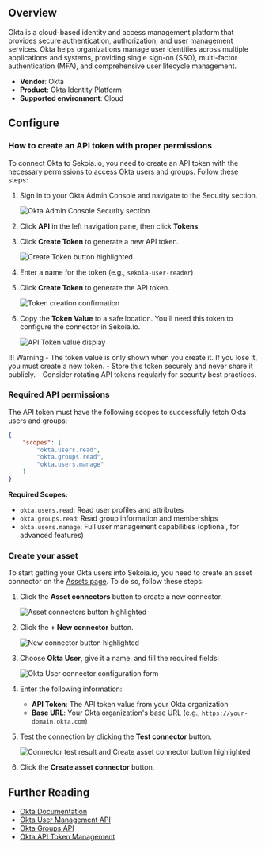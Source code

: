 ## Overview

Okta is a cloud-based identity and access management platform that provides secure authentication, authorization, and user management services. Okta helps organizations manage user identities across multiple applications and systems, providing single sign-on (SSO), multi-factor authentication (MFA), and comprehensive user lifecycle management.

- **Vendor**: Okta
- **Product**: Okta Identity Platform
- **Supported environment**: Cloud

## Configure

### How to create an API token with proper permissions

To connect Okta to Sekoia.io, you need to create an API token with the necessary permissions to access Okta users and groups. Follow these steps:

1. Sign in to your Okta Admin Console and navigate to the Security section.

    ![Okta Admin Console Security section](/assets/operation_center/asset_connectors/user/okta/okta_api_key_1.png)

2. Click **API** in the left navigation pane, then click **Tokens**.

3. Click **Create Token** to generate a new API token.

    ![Create Token button highlighted](/assets/operation_center/asset_connectors/user/okta/okta_api_key_2.png)

4. Enter a name for the token (e.g., `sekoia-user-reader`)

5. Click **Create Token** to generate the API token.

    ![Token creation confirmation](/assets/operation_center/asset_connectors/user/okta/okta_api_key_3.png)

6. Copy the **Token Value** to a safe location. You'll need this token to configure the connector in Sekoia.io.

    ![API Token value display](/assets/operation_center/asset_connectors/user/okta/okta_api_key_4.png)

!!! Warning
    - The token value is only shown when you create it. If you lose it, you must create a new token.
    - Store this token securely and never share it publicly.
    - Consider rotating API tokens regularly for security best practices.
### Required API permissions

The API token must have the following scopes to successfully fetch Okta users and groups:

```json
{
    "scopes": [
        "okta.users.read",
        "okta.groups.read",
        "okta.users.manage"
    ]
}
```

**Required Scopes:**
- `okta.users.read`: Read user profiles and attributes
- `okta.groups.read`: Read group information and memberships
- `okta.users.manage`: Full user management capabilities (optional, for advanced features)

### Create your asset

To start getting your Okta users into Sekoia.io, you need to create an asset connector on the [Assets page](https://app.sekoia.io/assets). To do so, follow these steps:

1. Click the **Asset connectors** button to create a new connector.

    ![Asset connectors button highlighted](/assets/operation_center/asset_connectors/user/common/create_asset_connector_button.png)

2. Click the **+ New connector** button.
    
    ![New connector button highlighted](/assets/operation_center/asset_connectors/user/common/create_asset_connector_1.png)

3. Choose **Okta User**, give it a name, and fill the required fields:

    ![Okta User connector configuration form](/assets/operation_center/asset_connectors/user/okta/okta_asset_user_1.png)

4. Enter the following information:
   - **API Token**: The API token value from your Okta organization
   - **Base URL**: Your Okta organization's base URL (e.g., `https://your-domain.okta.com`)

5. Test the connection by clicking the **Test connector** button.

    ![Connector test result and Create asset connector button highlighted](/assets/operation_center/asset_connectors/user/okta/okta_asset_user_2.png)

6. Click the **Create asset connector** button.

## Further Reading
- [Okta Documentation](https://developer.okta.com/docs/)
- [Okta User Management API](https://developer.okta.com/docs/reference/api/users/)
- [Okta Groups API](https://developer.okta.com/docs/reference/api/groups/)
- [Okta API Token Management](https://developer.okta.com/docs/guides/create-an-api-token/)

